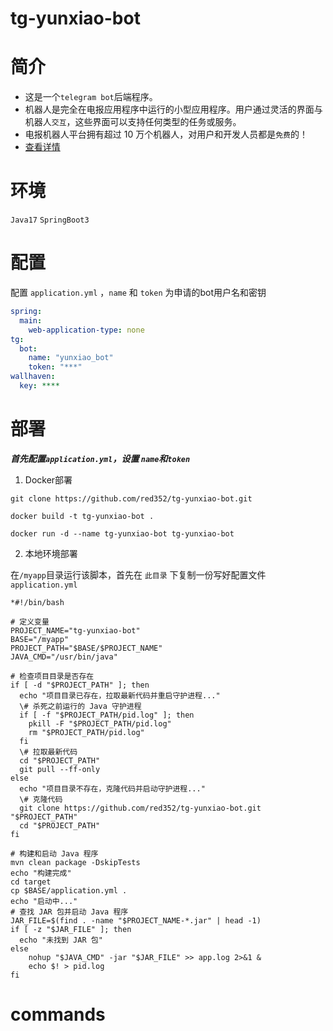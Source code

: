 # tg-yunxiao-bot

# 简介

- 这是一个`telegram bot`后端程序。
- 机器人是完全在电报应用程序中运行的小型应用程序。用户通过灵活的界面与机器人`交互`，这些界面可以支持任何类型的任务或服务。
- 电报机器人平台拥有超过 10 万个机器人，对用户和开发人员都是`免费`的！
- [查看详情](https://core.telegram.org/bots)

# 环境

`Java17`  `SpringBoot3`

# 配置

配置 `application.yml` ，`name` 和 `token` 为申请的bot用户名和密钥

```yaml
spring:
  main:
    web-application-type: none
tg:
  bot:
    name: "yunxiao_bot"
    token: "***"
wallhaven:
  key: ****
```



# 部署

***首先配置`application.yml`，设置 `name`和`token`***

1. Docker部署


``` shell
git clone https://github.com/red352/tg-yunxiao-bot.git
```


``` shell
docker build -t tg-yunxiao-bot .
```


``` shell
docker run -d --name tg-yunxiao-bot tg-yunxiao-bot
```

2. 本地环境部署


在`/myapp`目录运行该脚本，首先在   `此目录` 下复制一份写好配置文件 `application.yml`

``` shell
*#!/bin/bash

# 定义变量
PROJECT_NAME="tg-yunxiao-bot"
BASE="/myapp"
PROJECT_PATH="$BASE/$PROJECT_NAME"
JAVA_CMD="/usr/bin/java"

# 检查项目目录是否存在
if [ -d "$PROJECT_PATH" ]; then
  echo "项目目录已存在，拉取最新代码并重启守护进程..."
  \# 杀死之前运行的 Java 守护进程
  if [ -f "$PROJECT_PATH/pid.log" ]; then
    pkill -F "$PROJECT_PATH/pid.log"
    rm "$PROJECT_PATH/pid.log"
  fi
  \# 拉取最新代码
  cd "$PROJECT_PATH"
  git pull --ff-only
else
  echo "项目目录不存在，克隆代码并启动守护进程..."
  \# 克隆代码
  git clone https://github.com/red352/tg-yunxiao-bot.git "$PROJECT_PATH"
  cd "$PROJECT_PATH"
fi

# 构建和启动 Java 程序
mvn clean package -DskipTests
echo "构建完成"
cd target
cp $BASE/application.yml .
echo "启动中..."
# 查找 JAR 包并启动 Java 程序
JAR_FILE=$(find . -name "$PROJECT_NAME-*.jar" | head -1)
if [ -z "$JAR_FILE" ]; then
  echo "未找到 JAR 包"
else
    nohup "$JAVA_CMD" -jar "$JAR_FILE" >> app.log 2>&1 &
    echo $! > pid.log
fi
```



# commands

<!-- include command.md -->